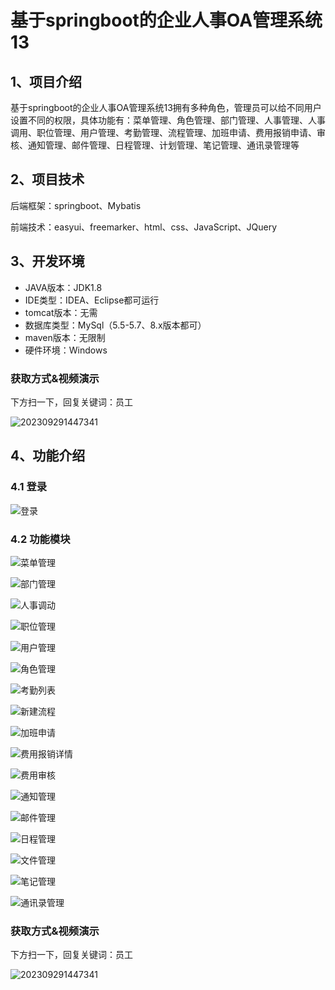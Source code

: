 # 基于springboot的企业人事OA管理系统13



## 1、项目介绍

基于springboot的企业人事OA管理系统13拥有多种角色，管理员可以给不同用户设置不同的权限，具体功能有：菜单管理、角色管理、部门管理、人事管理、人事调用、职位管理、用户管理、考勤管理、流程管理、加班申请、费用报销申请、审核、通知管理、邮件管理、日程管理、计划管理、笔记管理、通讯录管理等


## 2、项目技术

后端框架：springboot、Mybatis

前端技术：easyui、freemarker、html、css、JavaScript、JQuery

## 3、开发环境

- JAVA版本：JDK1.8
- IDE类型：IDEA、Eclipse都可运行
- tomcat版本：无需
- 数据库类型：MySql（5.5-5.7、8.x版本都可） 
- maven版本：无限制
- 硬件环境：Windows

### 获取方式&视频演示

下方扫一下，回复关键词：员工

![202309291447341](https://s2.loli.net/2023/10/09/4H5AFMoS61egzxb.png)


## 4、功能介绍

### 4.1 登录

![登录](https://s2.loli.net/2023/10/11/KxcqzT2JPbYmdgX.jpg)

### 4.2 功能模块

![菜单管理](https://s2.loli.net/2023/10/11/nOEr5a41xzLvDfu.jpg)

![部门管理](https://s2.loli.net/2023/10/11/JynkHfGDiZPd6mV.jpg)

![人事调动](https://s2.loli.net/2023/10/11/MhX2mqYyOwZU9Nn.jpg)

 ![职位管理](https://s2.loli.net/2023/10/11/JeHXiO8lFBnGxaz.jpg)

![用户管理](https://s2.loli.net/2023/10/11/l3wgRXOW2aKFoQi.jpg)

![角色管理](https://s2.loli.net/2023/10/11/vkA7lVCEeDhFXGN.jpg)

![考勤列表](https://s2.loli.net/2023/10/11/zWmZrJBD3NEsqiR.jpg)

![新建流程](https://s2.loli.net/2023/10/11/lFV3nMHfKxOE2h4.jpg)

![加班申请](https://s2.loli.net/2023/10/11/UOXc5B7q62FGQvN.jpg)

![费用报销详情](https://s2.loli.net/2023/10/11/Aytv8RhSjaJ5dkn.jpg)

![费用审核](https://s2.loli.net/2023/10/11/7mWxLCAP9wylIre.jpg)

![通知管理](https://s2.loli.net/2023/10/11/S57Di2KH89eknIP.jpg)

![邮件管理](https://s2.loli.net/2023/10/11/tOlg9usjR8pkI31.jpg)

![日程管理](https://s2.loli.net/2023/10/11/T5tdDUco2NE8Vqb.jpg)

![文件管理](https://s2.loli.net/2023/10/11/J4oLWeKMbHrfiR5.jpg)

![笔记管理](https://s2.loli.net/2023/10/11/FpwyEM3kDVcoetr.jpg)

![通讯录管理](https://s2.loli.net/2023/10/11/5CPjpiYozqRTcMs.jpg)



### 获取方式&视频演示

下方扫一下，回复关键词：员工

![202309291447341](https://s2.loli.net/2023/10/06/lxLMirNn2tyaIob.png)





